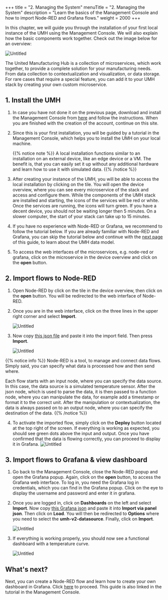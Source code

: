 +++
title = "2. Managing the System"
menuTitle = "2. Managing the System"
description = "Learn the basics of the Management Console and how to import Node-RED and Grafana flows."
weight = 2000
+++

  In this chapter, we will guide you through the installation of your first 
  local instance of the UMH using the Management Console. We will also explain
  how the basic components work together. Check out the image below for an 
  overview:

![Untitled](/images/getstarted/managingTheSystem/getStartedUMHSimplifiedpng.png)

  The United Manufacturing Hub is a collection of microservices, which work
  together, to provide a complete solution for your manufacturing needs. From 
  data collection to contextualization and visualization, or data storage. 
  For rare cases that require a special feature, you can add it to your UMH
  stack by creating your own custom microservice.

## 1. Install the UMH

1. In case you have not done it on the previous page, download and install
   the Management Console from [here](https://mgmt.docs.umh.app/docs/getstarted/download/)
   and follow the instructions. When you are finished with the creation of the 
   account, continue on this site.

2. Since this is your first installation, you will be guided by a tutorial in 
   the Management Console, which helps you to install the UMH on your local 
   machine.


   {{% notice note %}}
   A local installation functions similar to an installation on an external device,
   like an edge device or a VM. The benefit is, that you can easily set it up
   without any additional hardware and learn how to use it with simulated data.
   {{% /notice %}}

3. After creating your instance of the UMH, you will be able to access the local 
   installation by clicking on the tile.
   You will open the device overview, where you can see every microservice of
   the stack and access and configure them. While the components of the UMH 
   stack are installed and starting, the icons
   of the services will be red or white. Once the services are running, the icons 
   will turn green. If you have a decent device, you should not be
   waiting longer then 5 minutes. On a slower computer, the start of your stack
   can take up to 15 minutes.

4. If you have no experience with Node-RED or Grafana, we recommend
   to follow the tutorial below.
   If you are already familiar with Node-RED and Grafana, you can skip the
   tutorial below and continue with the [next page](https://umh.docs.umh.app/docs/getstarted/dataacquisitionmanipulation/)
   of this guide, to learn about the UMH data model.

5. To access the web interfaces of the microservices, e.g. node-red or grafana, 
   click on the microservice in the device overview and click on the **open** 
   button.


## 2. Import flows to Node-RED
 
1. Open Node-RED by click on the tile in the device overview, then click on the
   **open** button. You will be redirected to the web interface of Node-RED.
<!--
  ![Untitled](/images/getstarted/managingTheSystem/getStartedManagingCannotGet.png?width=75%)
-->
2. Once you are in the web interface, click on the three lines in the upper 
   right corner and select **Import**.

   ![Untitled](/images/getstarted/managingTheSystem/getStartedManagingImport.png?width=75%)

3. Now copy [this json file](/json/getstarted/noderedGetStarted.json) and paste
   it into the import field. Then press **Import**.

   ![Untitled](/images/getstarted/managingTheSystem/getStartedManagingPasteJson.png?width=75%)

{{% notice info %}}
Node-RED is a tool, to manage and connect data flows. Simply said, you can 
specify what data is processed how and then send where. 

Each flow starts with an input node, where you can specify the data source.
In this case, the data source is a simulated temperature sensor. After the json 
node, which is used to parse the data, it is then passed to a function node, 
where you can manipulate the data, for example add a timestamp or format it to
the correct unit.
After the manipulation or contextualization, the data is always passed on to
an output node, where you can specify the destination of the data.
{{% /notice %}}

4. To activate the imported flow, simply click on the **Deploy** button located
   at the top right of the screen. If everything is working as expected,
   you should see green dots above the input and output. Once you have confirmed 
   that the data is flowing correctly, you can proceed to display it in Grafana.
   ![Untitled](/images/getstarted/managingTheSystem/getStartedManagingDeploy.png?width=75%)


## 3. Import flows to Grafana & view dashboard

1. Go back to the Management Console, close the Node-RED popup and open the
   Grafana popup. Again, click on the **open** button, to access the Grafana 
   web interface. To log in, you need the Grafana log in credentials, which you
   can find in the Grafana popup. Click on the eye to display the username and 
   password and enter it in grafana.

2. Once you are logged in, click on **Dashboards** on the left and select
   **Import**. Now copy [this Grafana json](/json/getstarted/GrafanaGetStarted.json) and paste it into **Import via panel json**. Then click on **Load**. You will then be redirected to **Options** where you need to select the **umh-v2-datasource**. Finally, click on **Import**.

   ![Untitled](/images/getstarted/managingTheSystem/getStartedManagingGrafanaImport.png?width=75%)
3. If everything is working properly, you should now see a functional dashboard
   with a temperature curve.

   ![Untitled](/images/getstarted/managingTheSystem/getStartedManagingGrafanaDashboard.png?width=75%)

## What's next?

  Next, you can create a Node-RED flow and learn how to create your own dashboard
  in Grafana. Click [here](/docs/getstarted/dataacquisitionmanipulation) 
  to proceed. This guide is also linked in the tutorial in the Management 
  Console.